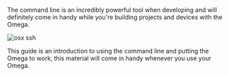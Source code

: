 The command line is an incredibly powerful tool when developing and will definitely come in handy while you're building projects and devices with the Omega.

![osx ssh](https://raw.githubusercontent.com/OnionIoT/Onion-Docs/master/Omega2/Documentation/Get-Started/img/connecting-osx-ssh-3.png)

This guide is an introduction to using the command line and putting the Omega to work, this material will come in handy whenever you use your Omega. 
